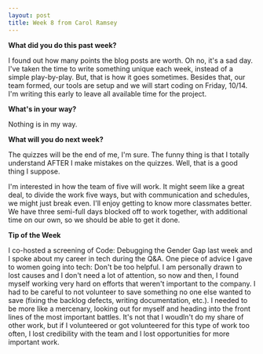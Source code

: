 ```yaml
---
layout: post
title: Week 8 from Carol Ramsey
---
```


**What did you do this past week?**

I found out how many points the blog posts are worth. Oh no, it's a sad day. I've taken the time to write something unique each week, instead of a simple play-by-play. But, that is how it goes sometimes. Besides that, our team formed, our tools are setup and we will start coding on Friday, 10/14. I'm writing this early to leave all available time for the project. 

**What's in your way?**

Nothing is in my way.     

**What will you do next week?**

The quizzes will be the end of me, I'm sure. The funny thing is that I totally understand AFTER I make mistakes on the quizzes. Well, that is a good thing I suppose. 

I'm interested in how the team of five will work. It might seem like a great deal, to divide the work five ways, but with communication and schedules, we might just break even. I'll enjoy getting to know more classmates better. We have three semi-full days blocked off to work together, with additional time on our own, so we should be able to get it done. 

**Tip of the Week**

I co-hosted a screening of Code: Debugging the Gender Gap last week and I spoke about my career in tech during the Q&A. One piece of advice I gave to women going into tech: Don't be too helpful. I am personally drawn to lost causes and I don't need a lot of attention, so now and then, I found myself working very hard on efforts that weren't important to the company. I had to be careful to not volunteer to save something no one else wanted to save (fixing the backlog defects, writing documentation, etc.). I needed to be more like a mercenary, looking out for myself and heading into the front lines of the most important battles. It's not that I woudln't do my share of other work, but if I volunteered or got volunteered for this type of work too often, I lost credibility with the team and I lost opportunities for more important work.  


